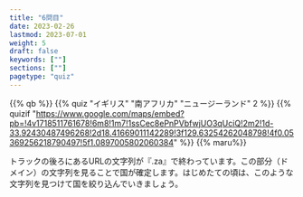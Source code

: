 ```yaml
---
title: "6問目"
date: 2023-02-26
lastmod: 2023-07-01
weight: 5
draft: false
keywords: [""]
sections: [""]
pagetype: "quiz"
---
```


{{% qb %}}
{{% quiz "イギリス" "南アフリカ" "ニュージーランド" 2 %}}
{{% quizif "https://www.google.com/maps/embed?pb=!4v1718511761678!6m8!1m7!1ssCec8ePnPVbfwjUO3qUciQ!2m2!1d-33.92430487496268!2d18.41669011142289!3f129.63254262048798!4f0.05369256218790497!5f1.0897005802060384" %}}
{{% maru%}}

<div class="googlemap-if ansarea transparent-area">
トラックの後ろにあるURLの文字列が『.za』で終わっています。この部分（ドメイン）の文字列を見ることで国が確定します。はじめたての頃は、このような文字列を見つけて国を絞り込んでいきましょう。
</div>
